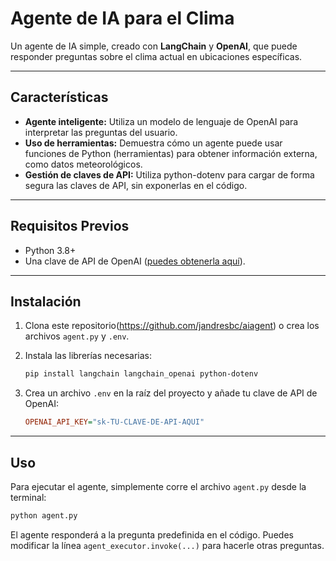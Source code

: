 # Agente de IA para el Clima

Un agente de IA simple, creado con **LangChain** y **OpenAI**, que puede responder preguntas sobre el clima actual en ubicaciones específicas.

---

## Características
- **Agente inteligente:** Utiliza un modelo de lenguaje de OpenAI para interpretar las preguntas del usuario.
- **Uso de herramientas:** Demuestra cómo un agente puede usar funciones de Python (herramientas) para obtener información externa, como datos meteorológicos.
- **Gestión de claves de API:** Utiliza python-dotenv para cargar de forma segura las claves de API, sin exponerlas en el código.

---

## Requisitos Previos
- Python 3.8+
- Una clave de API de OpenAI ([puedes obtenerla aquí](https://platform.openai.com/account/api-keys)).

---

## Instalación
1. Clona este repositorio(https://github.com/jandresbc/aiagent) o crea los archivos `agent.py` y `.env`.
2. Instala las librerías necesarias:

    ```bash
    pip install langchain langchain_openai python-dotenv
    ```

3. Crea un archivo `.env` en la raíz del proyecto y añade tu clave de API de OpenAI:

    ```ini
    OPENAI_API_KEY="sk-TU-CLAVE-DE-API-AQUI"
    ```

---

## Uso
Para ejecutar el agente, simplemente corre el archivo `agent.py` desde la terminal:

```bash
python agent.py
```

El agente responderá a la pregunta predefinida en el código. Puedes modificar la línea `agent_executor.invoke(...)` para hacerle otras preguntas.